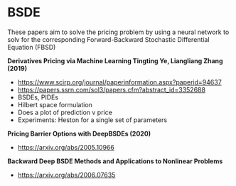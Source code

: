 # BSDE

These papers aim to solve the pricing problem by using a neural network to solv for the corresponding Forward-Backward Stochastic Differential Equation (FBSD)

**Derivatives Pricing via Machine Learning    Tingting Ye, Liangliang Zhang (2019)**
+ https://www.scirp.org/journal/paperinformation.aspx?paperid=94637
+ https://papers.ssrn.com/sol3/papers.cfm?abstract_id=3352688
+  BSDEs, PIDEs
+ Hilbert space formulation
+ Does a plot of prediction v price
+ Experiments: Heston for a single set of parameters

**Pricing Barrier Options with DeepBSDEs (2020)**
+ https://arxiv.org/abs/2005.10966


**Backward Deep BSDE Methods and Applications to Nonlinear Problems**
+ https://arxiv.org/abs/2006.07635
